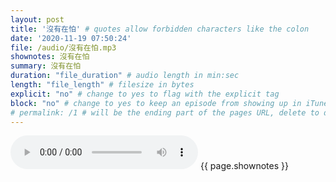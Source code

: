 ```yaml
---
layout: post
title: '沒有在怕' # quotes allow forbidden characters like the colon
date: '2020-11-19 07:50:24'
file: /audio/沒有在怕.mp3
shownotes: 沒有在怕
summary: 沒有在怕
duration: "file_duration" # audio length in min:sec
length: "file_length" # filesize in bytes
explicit: "no" # change to yes to flag with the explicit tag
block: "no" # change to yes to keep an episode from showing up in iTunes
# permalink: /1 # will be the ending part of the pages URL, delete to default to the title
---
```


<audio controls>
<source src="{{site.url}}{{site.baseurl}}{{ page.file }}" type="audio/x-mp3">
Your browser does not support the audio element.
</audio>
{{ page.shownotes }}
